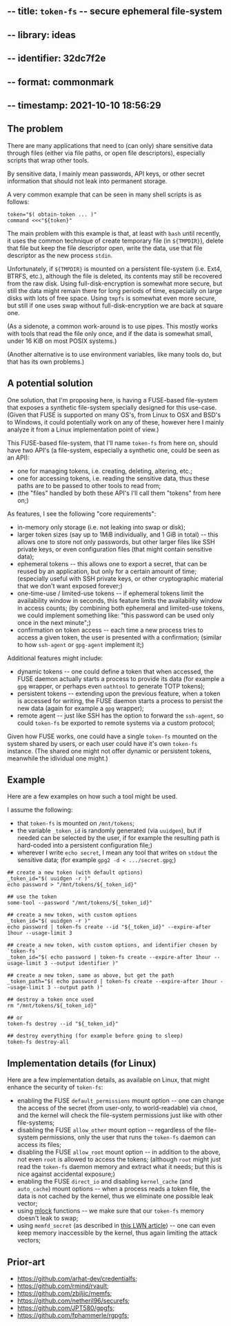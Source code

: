## -- title:       `token-fs` -- secure ephemeral file-system
## -- library:     ideas
## -- identifier:  32dc7f2e
## -- format:      commonmark
## -- timestamp:   2021-10-10 18:56:29


## The problem

There are many applications that need to (can only) share sensitive data through files (either via file paths, or open file descriptors), especially scripts that wrap other tools.

By sensitive data, I mainly mean passwords, API keys, or other secret information that should not leak into permanent storage.

A very common example that can be seen in many shell scripts is as follows:
~~~~
token="$( obtain-token ... )"
command <<<"${token}"
~~~~

The main problem with this example is that, at least with `bash` until recently, it uses the common technique of create temporary file (in `${TMPDIR}`), delete that file but keep the file descriptor open, write the data, use that file descriptor as the new process `stdin`.

Unfortunately, if `${TMPDIR}` is mounted on a persistent file-system (i.e. Ext4, BTRFS, etc.), although the file is deleted, its contents may still be recovered from the raw disk.  Using full-disk-encryption is somewhat more secure, but still the data might remain there for long periods of time, especially on large disks with lots of free space.  Using `tmpfs` is somewhat even more secure, but still if one uses swap without full-disk-encryption we are back at square one.

(As a sidenote, a common work-around is to use pipes.  This mostly works with tools that read the file only once, and if the data is somewhat small, under 16 KiB on most POSIX systems.)

(Another alternative is to use environment variables, like many tools do, but that has its own problems.)




## A potential solution

One solution, that I'm proposing here, is having a FUSE-based file-system that exposes a synthetic file-system specially designed for this use-case.  (Given that FUSE is supported on many OS's, from Linux to OSX and BSD's to Windows, it could potentially work on any of these, however here I mainly analyze it from a Linux implementation point of view.)

This FUSE-based file-system, that I'll name `token-fs` from here on, should have two API's (a file-system, especially a synthetic one, could be seen as an API):
* one for managing tokens, i.e. creating, deleting, altering, etc.;
* one for accessing tokens, i.e. reading the sensitive data, thus these paths are to be passed to other tools to read from;
* (the "files" handled by both these API's I'll call them "tokens" from here on;)

As features, I see the following "core requirements":
* in-memory only storage (i.e. not leaking into swap or disk);
* larger token sizes (say up to 1MiB individually, and 1 GiB in total) -- this allows one to store not only passwords, but other larger files like SSH private keys, or even configuration files (that might contain sensitive data);
* ephemeral tokens -- this allows one to export a secret, that can be reused by an application, but only for a certain amount of time;  (especially useful with SSH private keys, or other cryptographic material that we don't want exposed forever;)
* one-time-use / limited-use tokens -- if ephemeral tokens limit the availability window in seconds, this feature limits the availability window in access counts;  (by combining both ephemeral and limited-use tokens, we could implement something like:  "this password can be used only once in the next minute";)
* confirmation on token access -- each time a new process tries to access a given token, the user is presented with a confirmation;  (similar to how `ssh-agent` or `gpg-agent` implement it;)

Additional features might include:
* dynamic tokens -- one could define a token that when accessed, the FUSE daemon actually starts a process to provide its data (for example a `gpg` wrapper, or perhaps even `oathtool` to generate TOTP tokens);
* persistent tokens -- extending upon the previous feature, when a token is accessed for writing, the FUSE daemon starts a process to persist the new data (again for example a `gpg` wrapper);
* remote agent -- just like SSH has the option to forward the `ssh-agent`, so could `token-fs` be exported to remote systems via a custom protocol;

Given how FUSE works, one could have a single `token-fs` mounted on the system shared by users, or each user could have it's own `token-fs` instance.  (The shared one might not offer dynamic or persistent tokens, meanwhile the idividual one might.)




## Example

Here are a few examples on how such a tool might be used.

I assume the following:
* that `token-fs` is mounted on `/mnt/tokens`;
* the variable `_token_id` is randomly generated (via `uuidgen`), but if needed can be selected by the user, if for example the resulting path is hard-coded into a persistent configuration file;)
* wherever I write `echo secret`, I mean any tool that writes on `stdout` the sensitive data;  (for example `gpg2 -d < .../secret.gpg`;)

~~~~
## create a new token (with default options)
_token_id="$( uuidgen -r )"
echo password > "/mnt/tokens/${_token_id}"

## use the token
some-tool --password "/mnt/tokens/${_token_id}"
~~~~

~~~~
## create a new token, with custom options
_token_id="$( uuidgen -r )"
echo password | token-fs create --id "${_token_id}" --expire-after 1hour --usage-limit 3
~~~~

~~~~
## create a new token, with custom options, and identifier chosen by `token-fs`
_token_id="$( echo password | token-fs create --expire-after 1hour --usage-limit 3 --output identifier )"

## create a new token, same as above, but get the path
_token_path="$( echo password | token-fs create --expire-after 1hour --usage-limit 3 --output path )"
~~~~

~~~~
## destroy a token once used
rm "/mnt/tokens/${_token_id}"

## or
token-fs destroy --id "${_token_id}"
~~~~

~~~~
## destroy everything (for example before going to sleep)
token-fs destroy-all
~~~~




## Implementation details (for Linux)

Here are a few implementation details, as available on Linux, that might enhance the security of `token-fs`:
* enabling the FUSE `default_permissions` mount option -- one can change the access of the secret (from user-only, to world-readable) via `chmod`, and the kernel will check the file-system permissions just like with other file-systems;
* disabling the FUSE  `allow_other` mount option -- regardless of the file-system permissions, only the user that runs the `token-fs` daemon can access its files;
* disabling the FUSE `allow_root` mount option -- in addition to the above, not even `root` is allowed to access the tokens;  (although `root` might just read the `token-fs` daemon memory and extract what it needs;  but this is nice against accidental exposure;)
* enabling the FUSE `direct_io` and disabling `kernel_cache` (and `auto_cache`) mount options -- when a process reads a token file, the data is not cached by the kernel, thus we eliminate one possible leak vector;
* using [mlock](<https://man7.org/linux/man-pages/man2/mlock.2.html>) functions -- we make sure that our `token-fs` memory doesn't leak to swap;
* using `memfd_secret` (as described in [this LWN article](<https://lwn.net/Articles/865256/>)) -- one can even keep memory inaccessible by the kernel, thus again limiting the attack vectors;




## Prior-art

* <https://github.com/arhat-dev/credentialfs>;
* <https://github.com/rmind/rvault>;
* <https://github.com/zbiljic/memfs>;
* <https://github.com/netheril96/securefs>;
* <https://github.com/JPT580/gpgfs>;
* <https://github.com/fphammerle/rgpgfs>;
